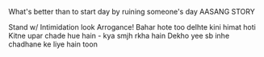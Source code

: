 What's better than to start day by ruining someone's day
AASANG STORY


Stand w/ Intimidation look 
Arrogance!
Bahar hote too delhte kini himat hoti
Kitne upar chade hue hain - kya smjh rkha hain
Dekho yee sb inhe chadhane ke liye hain toon 



